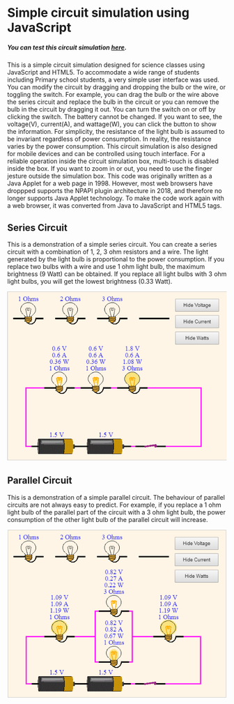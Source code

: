 # Simple circuit simulation using JavaScript
##### You can test this circuit simulation [here](https://jhpark16.github.io/SimpleCircuitSimulation/).

This is a simple circuit simulation designed for science classes using JavaScript and HTML5. To accommodate a wide range of students including Primary school students, a very simple user interface was used. You can modify the circuit by dragging and dropping the bulb or the wire, or toggling the switch. For example, you can drag the bulb or the wire above the series circuit and replace the bulb in the circuit or you can remove the bulb in the circuit by dragging it out. You can turn the switch on or off by clicking the switch. The battery cannot be changed. If you want to see, the voltage(V), current(A), and wattage(W), you can click the button to show the information. For simplicity, the resistance of the light bulb is assumed to be invariant regardless of power consumption. In reality, the resistance varies by the power consumption.
This circuit simulation is also designed for mobile devices and can be controlled using touch interface. For a reliable operation inside the circuit simulation box, multi-touch is disabled inside the box. If you want to zoom in or out, you need to use the finger jesture outside the simulation box. This code was originally written as a Java Applet for a web page in 1998. However, most web browsers have droppped supports the NPAPI plugin architecture in 2018, and therefore no longer supports Java Applet technology. To make the code work again with a web browser, it was converted from Java to JavaScript and HTML5 tags. 
## Series Circuit
This is a demonstration of a simple series circuit. You can create a series circuit with a combination of 1, 2, 3 ohm resistors and a wire. The light generated by the light bulb is proportional to the power consumption. If you replace two bulbs with a wire and use 1 ohm light bulb, the maximum brightness (9 Watt) can be obtained. If you replace all light bulbs with 3 ohm light bulbs, you will get the lowest brightness (0.33 Watt).

![series_circuit](Figures/series_circuit.png)


## Parallel Circuit
This is a demonstration of a simple parallel circuit. The behaviour of parallel circuits are not always easy to predict. For example, if you replace a 1 ohm light bulb of the parallel part of the circuit with a 3 ohm light bulb, the power consumption of the other light bulb of the parallel circuit will increase. 

![parallel_circuit](Figures/parallel_circuit.png)
